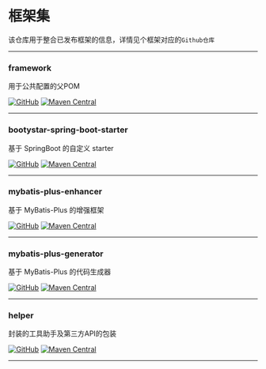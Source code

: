 # 框架集

该仓库用于整合已发布框架的信息，详情见个框架对应的`Github仓库`

---

### framework
用于公共配置的父POM

[![GitHub](https://img.shields.io/badge/GitHub-Repository-blue)](https://github.com/bootystar/framework)
[![Maven Central](https://img.shields.io/maven-central/v/io.github.bootystar/framework)](https://central.sonatype.com/artifact/io.github.bootystar/framework)

---

### bootystar-spring-boot-starter
基于 SpringBoot 的自定义 starter

[![GitHub](https://img.shields.io/badge/GitHub-Repository-blue)](https://github.com/bootystar/bootystar-spring-boot-starter)
[![Maven Central](https://img.shields.io/maven-central/v/io.github.bootystar/bootystar-spring-boot-starter)](https://central.sonatype.com/artifact/io.github.bootystar/bootystar-spring-boot-starter)

---

### mybatis-plus-enhancer
基于 MyBatis-Plus 的增强框架

[![GitHub](https://img.shields.io/badge/GitHub-Repository-blue)](https://github.com/bootystar/mybatis-plus-enhancer)
[![Maven Central](https://img.shields.io/maven-central/v/io.github.bootystar/mybatis-plus-enhancer)](https://central.sonatype.com/artifact/io.github.bootystar/mybatis-plus-enhancer)

---

### mybatis-plus-generator
基于 MyBatis-Plus 的代码生成器

[![GitHub](https://img.shields.io/badge/GitHub-Repository-blue)](https://github.com/bootystar/mybatis-plus-generator)
[![Maven Central](https://img.shields.io/maven-central/v/io.github.bootystar/mybatis-plus-generator)](https://central.sonatype.com/artifact/io.github.bootystar/mybatis-plus-generator)

---

### helper
封装的工具助手及第三方API的包装

[![GitHub](https://img.shields.io/badge/GitHub-Repository-blue)](https://github.com/bootystar/helper)
[![Maven Central](https://img.shields.io/maven-central/v/io.github.bootystar/helper)](https://central.sonatype.com/artifact/io.github.bootystar/helper)

---
